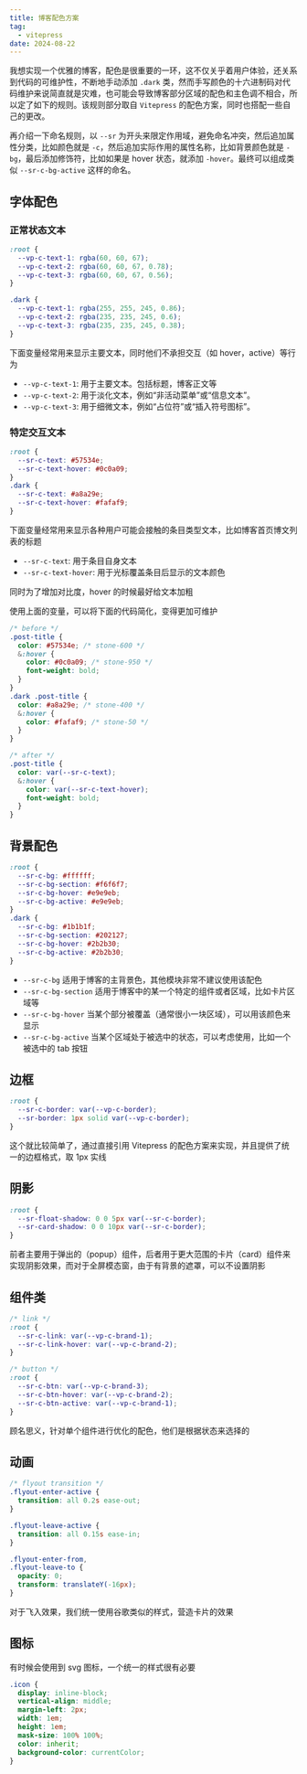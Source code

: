```yaml
---
title: 博客配色方案
tag:
  - vitepress
date: 2024-08-22
---
```


我想实现一个优雅的博客，配色是很重要的一环，这不仅关乎着用户体验，还关系到代码的可维护性，不断地手动添加 `.dark` 类，然而手写颜色的十六进制码对代码维护来说简直就是灾难，也可能会导致博客部分区域的配色和主色调不相合，所以定了如下的规则。该规则部分取自 `Vitepress` 的配色方案，同时也搭配一些自己的更改。

再介绍一下命名规则，以 `--sr` 为开头来限定作用域，避免命名冲突，然后追加属性分类，比如颜色就是 `-c`，然后追加实际作用的属性名称，比如背景颜色就是 `-bg`，最后添加修饰符，比如如果是 hover 状态，就添加 `-hover`。最终可以组成类似 `--sr-c-bg-active` 这样的命名。

## 字体配色

### 正常状态文本

```css
:root {
  --vp-c-text-1: rgba(60, 60, 67);
  --vp-c-text-2: rgba(60, 60, 67, 0.78);
  --vp-c-text-3: rgba(60, 60, 67, 0.56);
}

.dark {
  --vp-c-text-1: rgba(255, 255, 245, 0.86);
  --vp-c-text-2: rgba(235, 235, 245, 0.6);
  --vp-c-text-3: rgba(235, 235, 245, 0.38);
}
```

下面变量经常用来显示主要文本，同时他们不承担交互（如 hover，active）等行为

- `--vp-c-text-1`: 用于主要文本。包括标题，博客正文等
- `--vp-c-text-2`: 用于淡化文本，例如“非活动菜单”或“信息文本”。
- `--vp-c-text-3`: 用于细微文本，例如“占位符”或“插入符号图标”。

### 特定交互文本

```css
:root {
  --sr-c-text: #57534e;
  --sr-c-text-hover: #0c0a09;
}
.dark {
  --sr-c-text: #a8a29e;
  --sr-c-text-hover: #fafaf9;
}
```

下面变量经常用来显示各种用户可能会接触的条目类型文本，比如博客首页博文列表的标题

- `--sr-c-text`: 用于条目自身文本
- `--sr-c-text-hover`: 用于光标覆盖条目后显示的文本颜色

同时为了增加对比度，hover 的时候最好给文本加粗

使用上面的变量，可以将下面的代码简化，变得更加可维护

```css
/* before */
.post-title {
  color: #57534e; /* stone-600 */
  &:hover {
    color: #0c0a09; /* stone-950 */
    font-weight: bold;
  }
}
.dark .post-title {
  color: #a8a29e; /* stone-400 */
  &:hover {
    color: #fafaf9; /* stone-50 */
  }
}
```

```css
/* after */
.post-title {
  color: var(--sr-c-text);
  &:hover {
    color: var(--sr-c-text-hover);
    font-weight: bold;
  }
}
```

## 背景配色

```css
:root {
  --sr-c-bg: #ffffff;
  --sr-c-bg-section: #f6f6f7;
  --sr-c-bg-hover: #e9e9eb;
  --sr-c-bg-active: #e9e9eb;
}
.dark {
  --sr-c-bg: #1b1b1f;
  --sr-c-bg-section: #202127;
  --sr-c-bg-hover: #2b2b30;
  --sr-c-bg-active: #2b2b30;
}
```

- `--sr-c-bg` 适用于博客的主背景色，其他模块非常不建议使用该配色
- `--sr-c-bg-section` 适用于博客中的某一个特定的组件或者区域，比如卡片区域等
- `--sr-c-bg-hover` 当某个部分被覆盖（通常很小一块区域），可以用该颜色来显示
- `--sr-c-bg-active` 当某个区域处于被选中的状态，可以考虑使用，比如一个被选中的 tab 按钮

## 边框

```css
:root {
  --sr-c-border: var(--vp-c-border);
  --sr-border: 1px solid var(--vp-c-border);
}
```

这个就比较简单了，通过直接引用 Vitepress 的配色方案来实现，并且提供了统一的边框格式，取 1px 实线

## 阴影

```css
:root {
  --sr-float-shadow: 0 0 5px var(--sr-c-border);
  --sr-card-shadow: 0 0 10px var(--sr-c-border);
}
```

前者主要用于弹出的（popup）组件，后者用于更大范围的卡片（card）组件来实现阴影效果，而对于全屏模态窗，由于有背景的遮罩，可以不设置阴影

## 组件类

```css
/* link */
:root {
  --sr-c-link: var(--vp-c-brand-1);
  --sr-c-link-hover: var(--vp-c-brand-2);
}

/* button */
:root {
  --sr-c-btn: var(--vp-c-brand-3);
  --sr-c-btn-hover: var(--vp-c-brand-2);
  --sr-c-btn-active: var(--vp-c-brand-1);
}
```

顾名思义，针对单个组件进行优化的配色，他们是根据状态来选择的

## 动画

```css
/* flyout transition */
.flyout-enter-active {
  transition: all 0.2s ease-out;
}

.flyout-leave-active {
  transition: all 0.15s ease-in;
}

.flyout-enter-from,
.flyout-leave-to {
  opacity: 0;
  transform: translateY(-16px);
}
```

对于飞入效果，我们统一使用谷歌类似的样式，营造卡片的效果

## 图标

有时候会使用到 svg 图标，一个统一的样式很有必要

```css
.icon {
  display: inline-block;
  vertical-align: middle;
  margin-left: 2px;
  width: 1em;
  height: 1em;
  mask-size: 100% 100%;
  color: inherit;
  background-color: currentColor;
}
```
